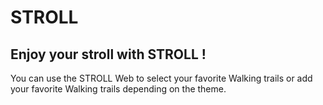 # STROLL 
## Enjoy your stroll with STROLL !
You can use the STROLL Web to select your favorite Walking trails or add your favorite Walking trails depending on the theme.
